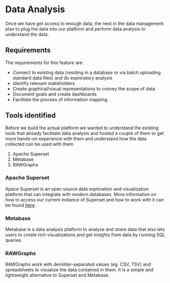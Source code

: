 # Data Analysis

Once we have get access to enough data, the next in the data management plan to plug the data into our platform and perform data analysis to understand the data.

## Requirements
The requirements for this feature are:
- Connect to existing data (residing in a database or via batch uploading standard data files) and do exploratory analysis
- Identify relevant stakeholders
- Create graphical/visual representations to convey the scope of data
- Document goals and create dashboards
- Facililate the process of information mapping.

## Tools identified
Before we build the actual platform we wanted to understand the existing tools that already facilitate data analysis and hosted a couple of them to get more hands-on experience with them and understand how the data collected can be used with them.

1. Apache Superset
2. Metabase
3. RAWGraphs

### Apache Superset
Apace Superset is an open source data exploration and visualization platform that can integrate with modern databases.
More information on how to access our current instance of Superset and how to work with it can be found [here](./003-superset.md).

### Metabase
Metabase is a data analysis platform to analyse and share data that also lets users to create rich visualizations and get insights from data by running SQL queries.

### RAWGraphs
RAWGraphs work with demiliter-separated values (eg. CSV, TSV) and spreadsheets to visualize the data contained in them. It is a simple and lightweight alternative to Superset and Metabase.

